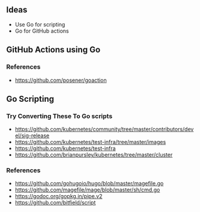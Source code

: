 ## Ideas
- Use Go for scripting
- Go for GitHub actions

## GitHub Actions using Go
### References
- https://github.com/posener/goaction

## Go Scripting
### Try Converting These To Go scripts
- https://github.com/kubernetes/community/tree/master/contributors/devel/sig-release
- https://github.com/kubernetes/test-infra/tree/master/images
- https://github.com/kubernetes/test-infra
- https://github.com/brianpursley/kubernetes/tree/master/cluster

### References
- https://github.com/gohugoio/hugo/blob/master/magefile.go
- https://github.com/magefile/mage/blob/master/sh/cmd.go
- https://godoc.org/gopkg.in/pipe.v2
- https://github.com/bitfield/script

